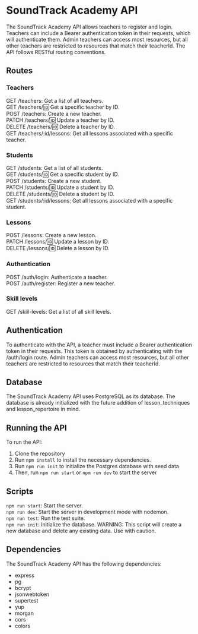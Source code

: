 # SoundTrack Academy API

The SoundTrack Academy API allows teachers to register and login. Teachers can include a Bearer authentication token in their requests, which will authenticate them. Admin teachers can access most resources, but all other teachers are restricted to resources that match their teacherId. The API follows RESTful routing conventions.

## Routes

### Teachers

GET /teachers: Get a list of all teachers.  
GET /teachers/:id: Get a specific teacher by ID.  
POST /teachers: Create a new teacher.  
PATCH /teachers/:id: Update a teacher by ID.  
DELETE /teachers/:id: Delete a teacher by ID.  
GET /teachers/:id/lessons: Get all lessons associated with a specific teacher.

### Students

GET /students: Get a list of all students.  
GET /students/:id: Get a specific student by ID.  
POST /students: Create a new student.  
PATCH /students/:id: Update a student by ID.  
DELETE /students/:id: Delete a student by ID.  
GET /students/:id/lessons: Get all lessons associated with a specific student.

### Lessons

POST /lessons: Create a new lesson.  
PATCH /lessons/:id: Update a lesson by ID.  
DELETE /lessons/:id: Delete a lesson by ID.

### Authentication

POST /auth/login: Authenticate a teacher.  
POST /auth/register: Register a new teacher.

### Skill levels

GET /skill-levels: Get a list of all skill levels.

## Authentication

To authenticate with the API, a teacher must include a Bearer authentication token in their requests. This token is obtained by authenticating with the /auth/login route. Admin teachers can access most resources, but all other teachers are restricted to resources that match their teacherId.

## Database

The SoundTrack Academy API uses PostgreSQL as its database. The database is already initialized with the future addition of lesson_techniques and lesson_repertoire in mind.

## Running the API

To run the API:

1. Clone the repository
2. Run `npm install` to install the necessary dependencies.
3. Run `npm run init` to initialize the Postgres database with seed data
4. Then, run `npm run start` or `npm run dev` to start the server

## Scripts

`npm run start`: Start the server.  
`npm run dev`: Start the server in development mode with nodemon.  
`npm run test`: Run the test suite.  
`npm run init`: Initialize the database. WARNING: This script will create a new database and delete any existing data. Use with caution.

## Dependencies

The SoundTrack Academy API has the following dependencies:

- express
- pg
- bcrypt
- jsonwebtoken
- supertest
- yup
- morgan
- cors
- colors
